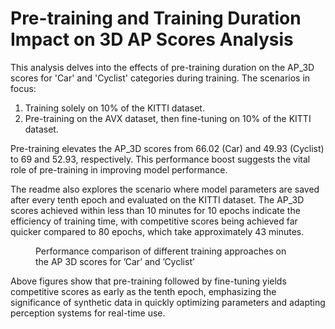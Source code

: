 # Pre-training and Training Duration Impact on 3D AP Scores Analysis

This analysis delves into the effects of pre-training duration on the AP_3D scores for 'Car' and 'Cyclist' categories during training. The scenarios in focus:

1. Training solely on 10% of the KITTI dataset.
2. Pre-training on the AVX dataset, then fine-tuning on 10% of the KITTI dataset.

Pre-training elevates the AP_3D scores from 66.02 (Car) and 49.93 (Cyclist) to 69 and 52.93, respectively. This performance boost suggests the vital role of pre-training in improving model performance.

The readme also explores the scenario where model parameters are saved after every tenth epoch and evaluated on the KITTI dataset. The AP_3D scores achieved within less than 10 minutes for 10 epochs indicate the efficiency of training time, with competitive scores being achieved far quicker compared to 80 epochs, which take approximately 43 minutes.

<figure>
  <img src="../figs/fig1.png" alt="">
  <figcaption>Performance comparison of different training approaches on the AP 3D scores for ’Car’ and ’Cyclist’</figcaption>
</figure>

Above figures show that pre-training followed by fine-tuning yields competitive scores as early as the tenth epoch, emphasizing the significance of synthetic data in quickly optimizing parameters and adapting perception systems for real-time use.
